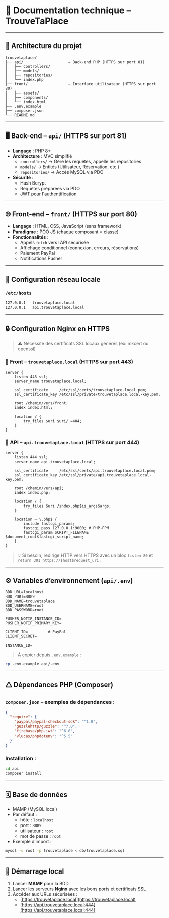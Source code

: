 # 🧠 Documentation technique – TrouveTaPlace

---

## 📀 Architecture du projet

```
trouvetaplace/
├── api/                    → Back-end PHP (HTTPS sur port 81)
│   ├── controllers/
│   ├── models/
│   ├── repositories/
│   └── index.php
├── front/                  → Interface utilisateur (HTTPS sur port 80)
│   ├── assets/
│   ├── components/
│   └── index.html
├── .env.example
├── composer.json
└── README.md
```

---

## 🖥️ Back-end – `api/` (HTTPS sur port 81)

- **Langage** : PHP 8+
- **Architecture** : MVC simplifié
  - `controllers/` → Gère les requêtes, appelle les repositories
  - `models/` → Entités (Utilisateur, Réservation, etc.)
  - `repositories/` → Accès MySQL via PDO
- **Sécurité** :
  - Hash Bcrypt
  - Requêtes préparées via PDO
  - JWT pour l'authentification

---

## 🌐 Front-end – `front/` (HTTPS sur port 80)

- **Langage** : HTML, CSS, JavaScript (sans framework)
- **Paradigme** : POO JS (chaque composant = classe)
- **Fonctionnalités** :
  - Appels `fetch` vers l’API sécurisée
  - Affichage conditionnel (connexion, erreurs, réservations)
  - Paiement PayPal
  - Notifications Pusher

---

## 🔌 Configuration réseau locale

### `/etc/hosts`

```bash
127.0.0.1   trouvetaplace.local
127.0.0.1   api.trouvetaplace.local
```

---

## 🔒 Configuration Nginx en HTTPS

> ⚠️ Nécessite des certificats SSL locaux générés (ex: mkcert ou openssl)

### 🔹 Front – `trouvetaplace.local` (HTTPS sur port 443)

```nginx
server {
    listen 443 ssl;
    server_name trouvetaplace.local;

    ssl_certificate     /etc/ssl/certs/trouvetaplace.local.pem;
    ssl_certificate_key /etc/ssl/private/trouvetaplace.local-key.pem;

    root /chemin/vers/front;
    index index.html;

    location / {
        try_files $uri $uri/ =404;
    }
}
```

### 🔹 API – `api.trouvetaplace.local` (HTTPS sur port 444)

```nginx
server {
    listen 444 ssl;
    server_name api.trouvetaplace.local;

    ssl_certificate     /etc/ssl/certs/api.trouvetaplace.local.pem;
    ssl_certificate_key /etc/ssl/private/api.trouvetaplace.local-key.pem;

    root /chemin/vers/api;
    index index.php;

    location / {
        try_files $uri /index.php$is_args$args;
    }

    location ~ \.php$ {
        include fastcgi_params;
        fastcgi_pass 127.0.0.1:9000; # PHP-FPM
        fastcgi_param SCRIPT_FILENAME $document_root$fastcgi_script_name;
    }
}
```

> 💡 Si besoin, redirige HTTP vers HTTPS avec un bloc `listen 80` et `return 301 https://$host$request_uri;`

---

## ⚙️ Variables d’environnement (`api/.env`)

```env
BDD_URL=localhost
BDD_PORT=8889
BDD_NAME=trouvetaplace
BDD_USERNAME=root
BDD_PASSWORD=root

PUSHER_NOTIF_INSTANCE_ID=
PUSHER_NOTIF_PRIMARY_KEY=

CLIENT_ID=         # PayPal
CLIENT_SECRET=

INSTANCE_ID=
```

> À copier depuis `.env.example` :

```bash
cp .env.example api/.env
```

---

## 🛆 Dépendances PHP (Composer)

### `composer.json` – exemples de dépendances :

```json
{
  "require": {
    "paypal/paypal-checkout-sdk": "^1.0",
    "guzzlehttp/guzzle": "^7.0",
    "firebase/php-jwt": "^6.0",
    "vlucas/phpdotenv": "^5.5"
  }
}
```

### Installation :

```bash
cd api
composer install
```

---

## 🗓 Base de données

- MAMP (MySQL local)
- Par défaut :
  - hôte : `localhost`
  - port : `8889`
  - utilisateur : `root`
  - mot de passe : `root`
- Exemple d’import :

```bash
mysql -u root -p trouvetaplace < db/trouvetaplace.sql
```

---

## 🚀 Démarrage local

1. Lancer **MAMP** pour la BDD
2. Lancer les serveurs **Nginx** avec les bons ports et certificats SSL
3. Accéder aux URLs sécurisées :
   - [https://trouvetaplace.local](https://trouvetaplace.local)
   - [https://api.trouvetaplace.local:444](https://api.trouvetaplace.local:444)

